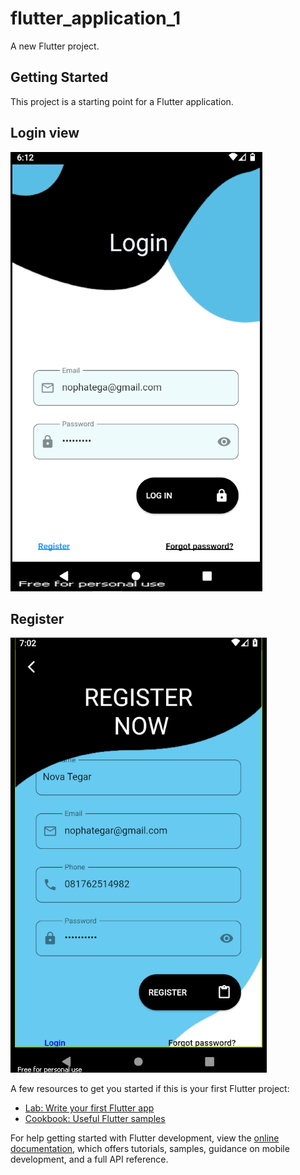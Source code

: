 # flutter_application_1

A new Flutter project.

## Getting Started

This project is a starting point for a Flutter application.

## Login view

![assets](assets/hasil1.png)

## Register

![assets](assets/hasil%20regist.png)

A few resources to get you started if this is your first Flutter project:

- [Lab: Write your first Flutter app](https://docs.flutter.dev/get-started/codelab)
- [Cookbook: Useful Flutter samples](https://docs.flutter.dev/cookbook)

For help getting started with Flutter development, view the
[online documentation](https://docs.flutter.dev/), which offers tutorials,
samples, guidance on mobile development, and a full API reference.
